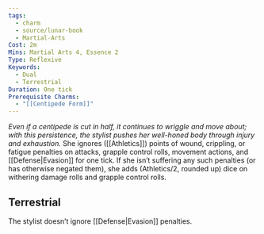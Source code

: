 ```yaml
---
tags:
  - charm
  - source/lunar-book
  - Martial-Arts
Cost: 2m
Mins: Martial Arts 4, Essence 2
Type: Reflexive
Keywords:
  - Dual
  - Terrestrial
Duration: One tick
Prerequisite Charms:
  - "[[Centipede Form]]"
---
```

*Even if a centipede is cut in half, it continues to wriggle and move about; with this persistence, the stylist pushes her well-honed body through injury and exhaustion.* 
She ignores ([[Athletics]]) points of wound, crippling, or fatigue penalties on attacks, grapple control rolls, movement actions, and [[Defense|Evasion]] for one tick. If she isn’t suffering any such penalties (or has otherwise negated them), she adds (Athletics/2, rounded up) dice on withering damage rolls and grapple control rolls. 
## Terrestrial
The stylist doesn’t ignore [[Defense|Evasion]] penalties.